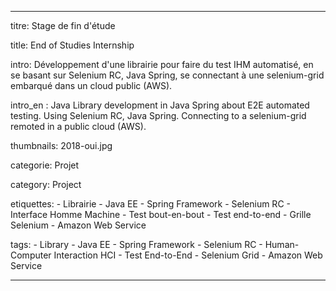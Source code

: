 ---

titre: Stage de fin d'étude

title: End of Studies Internship

intro:  Développement d'une librairie pour faire du test IHM automatisé, en se basant sur Selenium RC, Java Spring, se connectant à une selenium-grid embarqué dans un cloud public (AWS).

intro_en : Java Library development in Java Spring about E2E automated testing. Using Selenium RC, Java Spring. Connecting to a selenium-grid remoted in a public cloud (AWS).

thumbnails: 2018-oui.jpg

categorie: Projet

category: Project

etiquettes:
    - Librairie
    - Java EE
    - Spring Framework
    - Selenium RC
    - Interface Homme Machine
    - Test bout-en-bout
    - Test end-to-end
    - Grille Selenium
    - Amazon Web Service

tags:
    - Library
    - Java EE
    - Spring Framework
    - Selenium RC
    - Human-Computer Interaction HCI
    - Test End-to-End
    - Selenium Grid
    - Amazon Web Service

---
